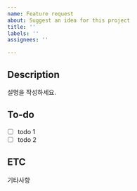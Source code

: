 ```yaml
---
name: Feature request
about: Suggest an idea for this project
title: ''
labels: ''
assignees: ''

---
```


## Description
설명을 작성하세요.

## To-do
- [ ] todo 1
- [ ] todo 2

## ETC
기타사항
